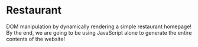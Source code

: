 # Restaurant
DOM manipulation by dynamically rendering a simple restaurant homepage! By the end, we are going to be using JavaScript alone to generate the entire contents of the website!
